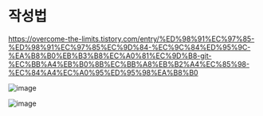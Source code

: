 # 작성법
https://overcome-the-limits.tistory.com/entry/%ED%98%91%EC%97%85-%ED%98%91%EC%97%85%EC%9D%84-%EC%9C%84%ED%95%9C-%EA%B8%B0%EB%B3%B8%EC%A0%81%EC%9D%B8-git-%EC%BB%A4%EB%B0%8B%EC%BB%A8%EB%B2%A4%EC%85%98-%EC%84%A4%EC%A0%95%ED%95%98%EA%B8%B0

![image](https://user-images.githubusercontent.com/85022962/132932728-3a880f62-8498-4247-8c32-ad2683b7b4a4.png)

![image](https://user-images.githubusercontent.com/85022962/132932750-a725b27b-55e1-4597-bfdd-e9d2b4a54a92.png)

